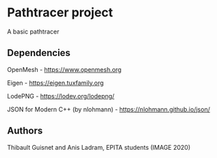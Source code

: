 # Pathtracer project

A basic pathtracer

## Dependencies

OpenMesh - https://www.openmesh.org

Eigen - https://eigen.tuxfamily.org

LodePNG - https://lodev.org/lodepng/

JSON for Modern C++ (by nlohmann) - https://nlohmann.github.io/json/

## Authors

Thibault Guisnet and Anis Ladram, EPITA students (IMAGE 2020)
